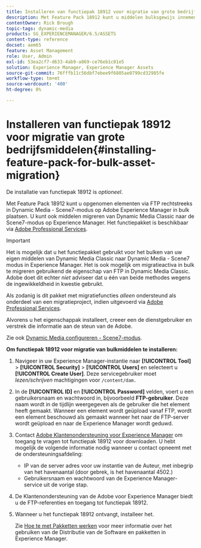 ```yaml
---
title: Installeren van functiepak 18912 voor migratie van grote bedrijfsmiddelen
description: Met Feature Pack 18912 kunt u middelen bulksgewijs innemen via FTP, of elementen van Dynamic Media Classic migreren naar Dynamic Media op Adobe Experience Manager. Dit optionele functiepakket is beschikbaar via ondersteuning voor Adoben.
contentOwner: Rick Brough
topic-tags: dynamic-media
products: SG_EXPERIENCEMANAGER/6.5/ASSETS
content-type: reference
docset: aem65
feature: Asset Management
role: User, Admin
exl-id: 53ea2cf7-d633-4ab9-a869-ce76eb1c01e5
solution: Experience Manager, Experience Manager Assets
source-git-commit: 76fffb11c56dbf7ebee9f6805ae0799cd32985fe
workflow-type: tm+mt
source-wordcount: '400'
ht-degree: 0%

---
```


# Installeren van functiepak 18912 voor migratie van grote bedrijfsmiddelen{#installing-feature-pack-for-bulk-asset-migration}

De installatie van functiepak 18912 is *optioneel*.

Met Feature Pack 18912 kunt u opgenomen elementen via FTP rechtstreeks in Dynamic Media - Scene7-modus op Adobe Experience Manager in bulk plaatsen. U kunt ook middelen migreren van Dynamic Media Classic naar de Scene7-modus op Experience Manager. Het functiepakket is beschikbaar via [Adobe Professional Services](https://business.adobe.com/customers/consulting-services/main.html).

>[!IMPORTANT]
>
>Het is mogelijk dat u het functiepakket gebruikt voor het bulken van uw eigen middelen van Dynamic Media Classic naar Dynamic Media - Scene7 modus in Experience Manager. Het is ook mogelijk om migratieactiva in bulk te migreren gebruikend de eigenschap van FTP in Dynamic Media Classic. Adobe doet dit echter *niet* adviseer dat u één van beide methodes wegens de ingewikkeldheid in kwestie gebruikt.
>
>Als zodanig is dit pakket met migratiefuncties *alleen* ondersteund als onderdeel van een migratieproject, indien uitgevoerd via [Adobe Professional Services](https://business.adobe.com/customers/consulting-services/main.html).

Alvorens u het eigenschappak installeert, creeer een de dienstgebruiker en verstrek die informatie aan de steun van de Adobe.

Zie ook [Dynamic Media configureren - Scene7-modus](/help/assets/config-dms7.md).

**Om functiepak 18912 voor migratie van bulkmiddelen te installeren:**

1. Navigeer in uw Experience Manager-instantie naar **[!UICONTROL Tool]** > **[!UICONTROL Security]** > **[!UICONTROL Users]** en selecteert u **[!UICONTROL Create User]**. Deze servicegebruiker moet *lezen/schrijven* machtigingen voor `/content/dam.`
1. In de **[!UICONTROL ID]** en **[!UICONTROL Password]** velden, voert u een gebruikersnaam en wachtwoord in, bijvoorbeeld **FTP-gebruiker**. Deze naam wordt in de tijdlijn weergegeven als de gebruiker die het element heeft gemaakt. Wanneer een element wordt geüpload vanaf FTP, wordt een element beschouwd als gemaakt wanneer het naar de FTP-server wordt geüpload en naar de Experience Manager wordt geduwd.
1. Contact [Adobe Klantenondersteuning voor Experience Manager](https://experienceleague.adobe.com/?support-solution=General#support) om toegang te vragen tot functiepak 18912 voor downloaden. U hebt mogelijk de volgende informatie nodig wanneer u contact opneemt met de ondersteuningsafdeling:

   * IP van de server adres voor uw instantie van de Auteur, met inbegrip van het havenaantal (door gebrek, is het havenaantal 4502.)
   * Gebruikersnaam en wachtwoord van de Experience Manager-service uit de vorige stap.

1. De Klantenondersteuning van de Adobe voor Experience Manager biedt u de FTP-referenties en toegang tot functiepak 18912.
1. Wanneer u het functiepak 18912 ontvangt, installeer het.

   Zie [Hoe te met Pakketten werken](/help/sites-administering/package-manager.md) voor meer informatie over het gebruiken van de Distributie van de Software en pakketten in Experience Manager.
